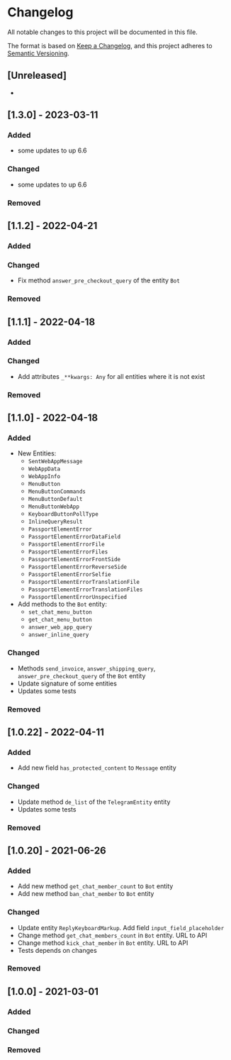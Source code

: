 # Changelog

All notable changes to this project will be documented in this file.

The format is based on [Keep a Changelog](https://keepachangelog.com/en/1.0.0/), and this project adheres to [Semantic Versioning](https://semver.org/spec/v2.0.0.html).

## [Unreleased]
- 


## [1.3.0] - 2023-03-11
### Added
- some updates to up 6.6
### Changed
- some updates to up 6.6
### Removed


## [1.1.2] - 2022-04-21
### Added
### Changed
- Fix method `answer_pre_checkout_query` of the entity `Bot`
### Removed


## [1.1.1] - 2022-04-18
### Added
### Changed
- Add attributes `_**kwargs: Any` for all entities where it is not exist
### Removed


## [1.1.0] - 2022-04-18
### Added
- New Entities:
    - `SentWebAppMessage`
    - `WebAppData`
    - `WebAppInfo`
    - `MenuButton`
    - `MenuButtonCommands`
    - `MenuButtonDefault`
    - `MenuButtonWebApp`
    - `KeyboardButtonPollType`
    - `InlineQueryResult`
    - `PassportElementError`
    - `PassportElementErrorDataField`
    - `PassportElementErrorFile`
    - `PassportElementErrorFiles`
    - `PassportElementErrorFrontSide`
    - `PassportElementErrorReverseSide`
    - `PassportElementErrorSelfie`
    - `PassportElementErrorTranslationFile`
    - `PassportElementErrorTranslationFiles`
    - `PassportElementErrorUnspecified`
- Add methods to the `Bot` entity:
    - `set_chat_menu_button`
    - `get_chat_menu_button`
    - `answer_web_app_query`
    - `answer_inline_query`
### Changed
- Methods `send_invoice`, `answer_shipping_query`, `answer_pre_checkout_query` of the `Bot` entity
- Update signature of some entities
- Updates some tests
### Removed


## [1.0.22] - 2022-04-11
### Added
- Add new field `has_protected_content` to `Message` entity
### Changed
- Update method `de_list` of the `TelegramEntity` entity
- Updates some tests
### Removed


## [1.0.20] - 2021-06-26
### Added
- Add new method `get_chat_member_count` to `Bot` entity
- Add new method `ban_chat_member` to `Bot` entity
### Changed
- Update entity `ReplyKeyboardMarkup`. Add field `input_field_placeholder`
- Change method `get_chat_members_count` in `Bot` entity. URL to API
- Change method `kick_chat_member` in `Bot` entity. URL to API
- Tests depends on changes
### Removed


## [1.0.0] - 2021-03-01
### Added
### Changed
### Removed
